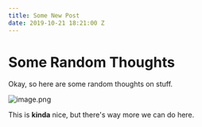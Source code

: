 ```yaml
---
title: Some New Post
date: 2019-10-21 18:21:00 Z
---
```


# Some Random Thoughts

Okay, so here are some random thoughts on stuff.

![image.png](/uploads/image.png)

This is **kinda** nice, but there's way more we can do here.
